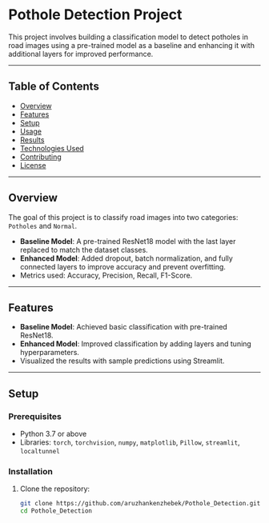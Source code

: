 # Pothole Detection Project

This project involves building a classification model to detect potholes in road images using a pre-trained model as a baseline and enhancing it with additional layers for improved performance.

---

## Table of Contents
- [Overview](#overview)
- [Features](#features)
- [Setup](#setup)
- [Usage](#usage)
- [Results](#results)
- [Technologies Used](#technologies-used)
- [Contributing](#contributing)
- [License](#license)

---

## Overview
The goal of this project is to classify road images into two categories: `Potholes` and `Normal`. 
- **Baseline Model**: A pre-trained ResNet18 model with the last layer replaced to match the dataset classes.
- **Enhanced Model**: Added dropout, batch normalization, and fully connected layers to improve accuracy and prevent overfitting.
- Metrics used: Accuracy, Precision, Recall, F1-Score.

---

## Features
- **Baseline Model**: Achieved basic classification with pre-trained ResNet18.
- **Enhanced Model**: Improved classification by adding layers and tuning hyperparameters.
- Visualized the results with sample predictions using Streamlit.

---

## Setup
### Prerequisites
- Python 3.7 or above
- Libraries: `torch`, `torchvision`, `numpy`, `matplotlib`, `Pillow`, `streamlit`, `localtunnel`

### Installation
1. Clone the repository:
   ```bash
   git clone https://github.com/aruzhankenzhebek/Pothole_Detection.git
   cd Pothole_Detection
